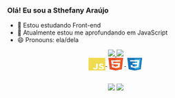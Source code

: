 ### Olá! Eu sou a Sthefany Araújo

- 🔭 Estou estudando Front-end
- 🌱 Atualmente estou me aprofundando em JavaScript
- 😄 Pronouns: ela/dela

<div align="center">
  <a href="https://github.com/sthefanyaraujo">
  <img height="180em" src="https://github-readme-stats.vercel.app/api?username=sthefanyaraujo&show_icons=true&theme=dracula&include_all_commits=true&count_private=true"/>
  <img height="180em" src="https://github-readme-stats.vercel.app/api/top-langs/?username=sthefanyaraujo&layout=compact&langs_count=7&theme=dracula"/>
</div>
 
<div style="display: inline_block" align="center" >
  <img align="center" alt="Js" height="30" width="40" src="https://raw.githubusercontent.com/devicons/devicon/master/icons/javascript/javascript-plain.svg">
  <img align="center" alt="Rafa-HTML" height="30" width="40" src="https://raw.githubusercontent.com/devicons/devicon/master/icons/html5/html5-original.svg">
  <img align="center" alt="Rafa-CSS" height="30" width="40" src="https://raw.githubusercontent.com/devicons/devicon/master/icons/css3/css3-original.svg">
</div>
  
  ##
 
 <div align="center">
  <a href = "sthefanyaraujopontes@gmail.com"><img src="https://img.shields.io/badge/-Gmail-%23333?style=for-the-badge&logo=gmail&logoColor=white" target="_blank"></a>
  <a href="https://www.linkedin.com/in/sthefany-araujo1" target="_blank"><img src="https://img.shields.io/badge/-LinkedIn-%230077B5?style=for-the-badge&logo=linkedin&logoColor=white" target="_blank"></a> 
 </div>

